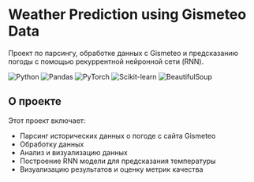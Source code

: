 # Weather Prediction using Gismeteo Data

Проект по парсингу, обработке данных с Gismeteo и предсказанию погоды с помощью рекуррентной нейронной сети (RNN).

![Python](https://img.shields.io/badge/Python-3.8%2B-blue)
![Pandas](https://img.shields.io/badge/Pandas-1.3%2B-orange)
![PyTorch](https://img.shields.io/badge/PyTorch-1.10%2B-red)
![Scikit-learn](https://img.shields.io/badge/Scikit--learn-1.0%2B-green)
![BeautifulSoup](https://img.shields.io/badge/BeautifulSoup-4.9%2B-yellow)

## О проекте

Этот проект включает:
- Парсинг исторических данных о погоде с сайта Gismeteo
- Обработку данных
- Анализ и визуализацию данных
- Построение RNN модели для предсказания температуры
- Визуализацию результатов и оценку метрик качества

